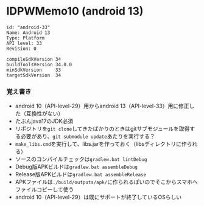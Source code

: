 # IDPWMemo10 (android 13)


    id: "android-33"
    Name: Android 13
    Type: Platform
    API level: 33
    Revision: 0

    compileSdkVersion 34
    buildToolsVersion 34.0.0
    minSdkVersion     33
    targetSdkVersion  34



### 覚え書き

 - android 10（API-level-29）用からandroid 13（API-level-33）用に修正した（互換性がない）  
 - たぶんjava17のJDK必須  
 - リポジトリを`git clone`してきたばかりのときはgitサブモジュールを取得する必要があり、`git submodule update`あたりを実行する？  
 - `make_libs.cmd`を実行して、libs.jarを作っておく（libsディレクトリに作られる）  
 - ソースのコンパイルチェックは`gradlew.bat lintDebug`  
 - Debug版APKビルドは`gradlew.bat assembleDebug`  
 - Release版APKビルドは`gradlew.bat assembleRelease`  
 - APKファイルは`./build/outputs/apk/`に作られるぽいのでそこからスマホへファイルコピーして使う   
 - android 10（API-level-29）は既にサポートが終了しているOSらしい  
 
